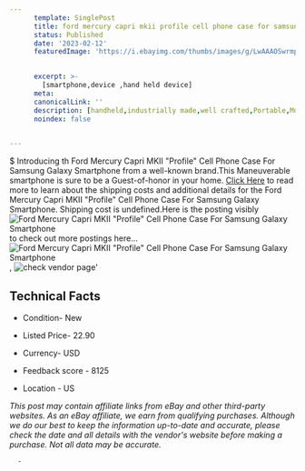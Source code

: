```yaml
---
      template: SinglePost
      title: ford mercury capri mkii profile cell phone case for samsung galaxy smartphone
      status: Published
      date: '2023-02-12'
      featuredImage: 'https://i.ebayimg.com/thumbs/images/g/LwAAAOSwrmpc9vLe/s-l225.jpg'
       

      excerpt: >-
        [smartphone,device ,hand held device]
      meta:
      canonicalLink: ''
      description: [handheld,industrially made,well crafted,Portable,Mobile,Compact,Convenient,Lightweight,Maneuverable,Man-portable,Miniature,Carriable,Hand-held,Light,Holdable,Transportable,Mobile device,Pocket-sized,On-the-go,Wireless,Cordless,Compact size,Convenient size, smartphone,device ,hand held device]
      noindex: false
      

---
```

$
      Introducing th Ford Mercury Capri MKII "Profile" Cell Phone Case For Samsung Galaxy Smartphone from a well-known brand.This Maneuverable smartphone is sure to be a Guest-of-honor in your home. [Click Here](https://www.ebay.com/itm/264349735206?hash=item3d8c78d926%3Ag%3ALwAAAOSwrmpc9vLe&mkevt=1&mkcid=1&mkrid=711-53200-19255-0&campid=%253CePNCampaignId%253E&customid=%253CreferenceId%253E&toolid=10049) to read more to learn about the shipping costs and additional details for the Ford Mercury Capri MKII "Profile" Cell Phone Case For Samsung Galaxy Smartphone. Shipping cost is undefined.Here is the posting visibly ![Ford Mercury Capri MKII "Profile" Cell Phone Case For Samsung Galaxy Smartphone](https://i.ebayimg.com/thumbs/images/g/LwAAAOSwrmpc9vLe/s-l225.jpg) to check out more postings here... ![Ford Mercury Capri MKII "Profile" Cell Phone Case For Samsung Galaxy Smartphone](https://i.ebayimg.com/images/g/LwAAAOSwrmpc9vLe/s-l1200.jpg), ![check vendor page](https://origin-galleryplus.ebayimg.com/ws/web/264349735206_2_0_1/225x225.jpg,https://origin-galleryplus.ebayimg.com/ws/web/264349735206_3_0_1/225x225.jpg,https://origin-galleryplus.ebayimg.com/ws/web/264349735206_4_0_1/225x225.jpg)'

      

 ## Technical Facts 



     
      

 - Condition- New 


      

 - Listed Price- 22.90 


      

 - Currency- USD 


      

 - Feedback score - 8125 


      

 - Location - US 


      
      

 *_This post may contain affiliate links from eBay and other third-party websites. As an eBay affiliate, we earn from qualifying purchases. Although we do our best to keep the information up-to-date and accurate, please check the date and all details with the vendor's website before making a purchase. Not all data may be accurate._*




      -
